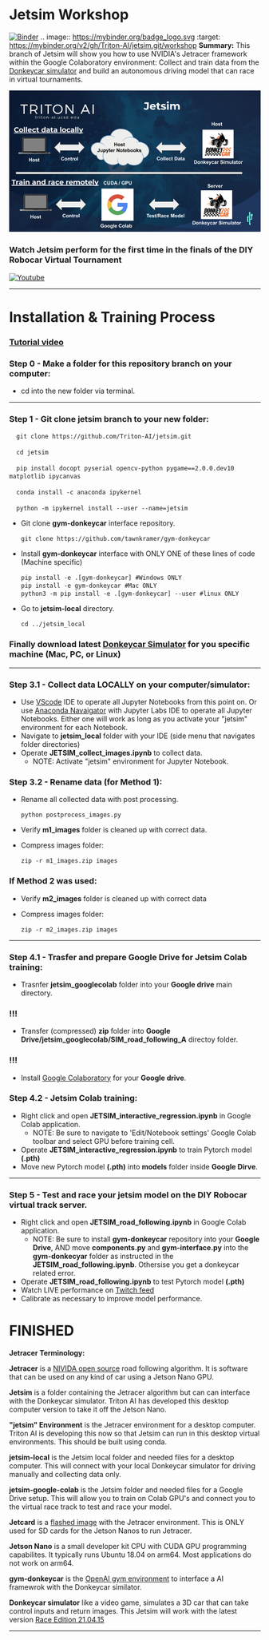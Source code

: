 # Jetsim Workshop
[![Binder](https://mybinder.org/badge_logo.svg)](https://mybinder.org/v2/gh/Triton-AI/jetsim.git/workshop)
.. image:: https://mybinder.org/badge_logo.svg
 :target: https://mybinder.org/v2/gh/Triton-AI/jetsim.git/workshop
**Summary:** This branch of Jetsim will show you how to use NVIDIA's Jetracer framework within the Google Colaboratory environment: Collect and train data from the [Donkeycar simulator](https://github.com/tawnkramer/gym-donkeycar/releases) and build an autonomous driving model that can race in virtual tournaments.

![](jetsim.png)


### Watch Jetsim perform for the first time in the finals of the DIY Robocar Virtual Tournament


[![Youtube](https://i.ytimg.com/vi_webp/5m6SmXWeG48/maxresdefault.webp)](https://youtu.be/5m6SmXWeG48)


---


Installation & Training Process
===


### [Tutorial video]()

### **Step 0** - Make a folder for this repository branch on your computer:

- cd into the new folder via terminal.

---

### **Step 1** - Git clone **jetsim** branch to your new folder:

      git clone https://github.com/Triton-AI/jetsim.git

      cd jetsim

      pip install docopt pyserial opencv-python pygame==2.0.0.dev10 matplotlib ipycanvas

      conda install -c anaconda ipykernel

      python -m ipykernel install --user --name=jetsim


- Git clone **gym-donkeycar** interface repository.

      git clone https://github.com/tawnkramer/gym-donkeycar


- Install **gym-donkeycar** interface with ONLY ONE of these lines of code (Machine specific)
  
      pip install -e .[gym-donkeycar] #Windows ONLY
      pip install -e gym-donkeycar #Mac ONLY
      python3 -m pip install -e .[gym-donkeycar] --user #linux ONLY

- Go to **jetsim-local** directory.

      cd ../jetsim_local

### Finally download latest [Donkeycar Simulator](https://github.com/tawnkramer/gym-donkeycar/releases) for you specific machine (Mac, PC, or Linux)

---



### **Step 3.1** - Collect data LOCALLY on your computer/simulator:

- Use [VScode](https://code.visualstudio.com/) IDE to operate all Jupyter Notebooks from this point on. Or use [Anaconda Navaigator](https://docs.anaconda.com/anaconda/install/) with Jupyter Labs IDE to operate all Jupyter Notebooks. Either one will work as long as you activate your "jetsim" environment for each Notebook. 
- Navigate to **jetsim_local** folder with your IDE (side menu that navigates folder directories)
- Operate **JETSIM_collect_images.ipynb** to collect data.
  - NOTE: Activate "jetsim" environment for Jupyter Notebook.
  
### **Step 3.2** - Rename data (for **Method 1**):
- Rename all collected data with post processing. 

      python postprocess_images.py

- Verify **m1_images** folder is cleaned up with correct data.
- Compress images folder:
      
      zip -r m1_images.zip images

### If **Method 2** was used:
- Verify **m2_images** folder is cleaned up with correct data
- Compress images folder:
      
      zip -r m2_images.zip images

---

### **Step 4.1** - Trasfer and prepare **Google Drive** for Jetsim Colab training:

- Trasnfer **jetsim_googlecolab** folder into your **Google drive** main directory.
### !!!

- Transfer (compressed) **zip** folder into **Google Drive/jetsim_googlecolab/SIM_road_following_A** directoy folder.

### !!!
- Install [Google Colaboratory](https://colab.research.google.com/notebooks/intro.ipynb) for your **Google drive**.

### **Step 4.2** - Jetsim Colab training:

- Right click and open **JETSIM_interactive_regression.ipynb** in Google Colab application.
   - NOTE: Be sure to navigate to 'Edit/Notebook settings' Google Colab toolbar and select GPU before training cell. 
- Operate **JETSIM_interactive_regression.ipynb** to train Pytorch model **(.pth)**
- Move new Pytorch model **(.pth)** into **models** folder inside **Google Dirve**.

---

### **Step 5** - Test and race your jetsim model on the DIY Robocar virtual track server.

- Right click and open **JETSIM_road_following.ipynb** in Google Colab application.
    - NOTE: Be sure to install **gym-donkeycar** repository into your **Google Drive**, AND move **components.py** and **gym-interface.py** into the **gym-donkecyar** folder as instructed in the **JETSIM_road_following.ipynb**. Othersise you get a donkeycar related error.
- Operate **JETSIM_road_following.ipynb** to test Pytorch model **(.pth)**
- Watch LIVE performance on [Twitch feed](https://www.twitch.tv/roboticists)
- Calibrate as necessary to improve model performance.

FINISHED
===

**Jetracer Terminology:**

**Jetracer** is a [NIVIDA open source](https://github.com/abritten/jetracer) road following algorithm. It is software that can be used on any kind of car using a Jetson Nano GPU.

**Jetsim** is a folder containing the Jetracer algorithm but can can interface with the Donkeycar simulator. Triton AI has developed this desktop computer version to take it off the Jetson Nano.

**"jetsim" Environment** is the Jetracer environment for a desktop computer. Triton AI is developing this now so that Jetsim can run in this desktop virtual environments. This should be built using conda. 

**jetsim-local** is the Jetsim local folder and needed files for a desktop computer. This will connect with your local Donkeycar simulator for driving manually and collecting data only.  

**jetsim-google-colab** is the Jetsim folder and needed files for a Google Drive setup. This will allow you to train on Colab GPU's and connect you to the virtual race track to test and race your model.  

**Jetcard** is a [flashed image](https://github.com/NVIDIA-AI-IOT/jetcard) with the Jetracer environment. This is ONLY used for SD cards for the Jetson Nanos to run Jetracer.

**Jetson Nano** is a small developer kit CPU with CUDA GPU programming capabilites. It typically runs Ubuntu 18.04 on arm64. Most applications do not work on arm64.

**gym-donkeycar** is the [OpenAI gym environment](https://github.com/tawnkramer/gym-donkeycar) to interface a AI framewrok with the Donkeycar similator. 

**Donkeycar simulator** like a video game, simulates a 3D car that can take control inputs and return images. This Jetsim will work with the latest version [Race Edition 21.04.15](https://github.com/tawnkramer/gym-donkeycar/releases/tag/v21.04.15)

---
